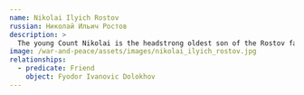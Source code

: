 ```yaml
---
name: Nikolai Ilyich Rostov
russian: Николай Ильич Ростов
description: >
  The young Count Nikolai is the headstrong oldest son of the Rostov family. Eager to get out and see the world, he is excited to give up his university studies and join the Russian army against the French and show he is a man. He's enthusiastic and dreams of glory in battle, but he's also naive and somehow manipulatable. Along with the rest of the family, Nikolai has grown up with his impoverished cousin Sonya. Now they are older and falling in love, his attachment to the poor young relation is a growing concern for his mother. 
image: /war-and-peace/assets/images/nikolai_ilyich_rostov.jpg
relationships:
  - predicate: Friend
    object: Fyodor Ivanovic Dolokhov
---
```

